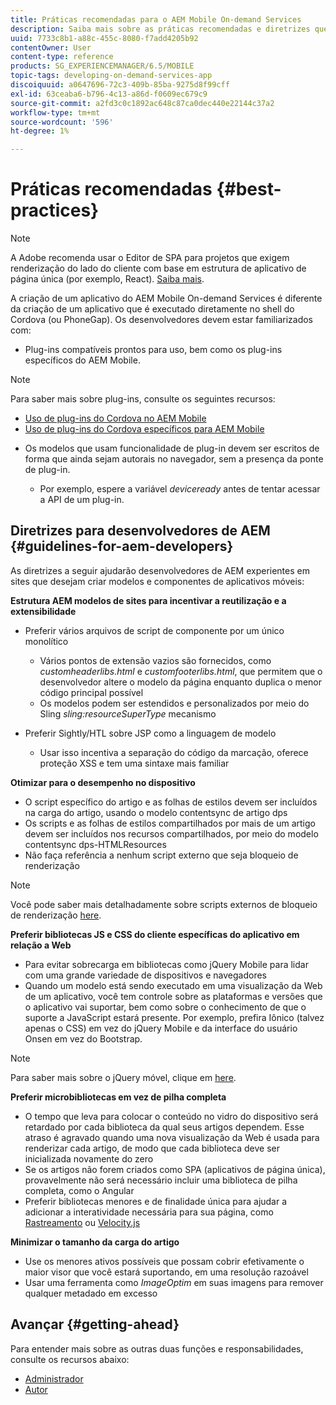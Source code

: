 ```yaml
---
title: Práticas recomendadas para o AEM Mobile On-demand Services
description: Saiba mais sobre as práticas recomendadas e diretrizes que ajudam desenvolvedores de AEM experientes em sites que desejam criar modelos e componentes de aplicativos móveis.
uuid: 7733c8b1-a88c-455c-8080-f7add4205b92
contentOwner: User
content-type: reference
products: SG_EXPERIENCEMANAGER/6.5/MOBILE
topic-tags: developing-on-demand-services-app
discoiquuid: a0647696-72c3-409b-85ba-9275d8f99cff
exl-id: 63ceaba6-b796-4c13-a86d-f0609ec679c9
source-git-commit: a2fd3c0c1892ac648c87ca0dec440e22144c37a2
workflow-type: tm+mt
source-wordcount: '596'
ht-degree: 1%

---
```


# Práticas recomendadas     {#best-practices}

>[!NOTE]
>
>A Adobe recomenda usar o Editor de SPA para projetos que exigem renderização do lado do cliente com base em estrutura de aplicativo de página única (por exemplo, React). [Saiba mais](/help/sites-developing/spa-overview.md).

A criação de um aplicativo do AEM Mobile On-demand Services é diferente da criação de um aplicativo que é executado diretamente no shell do Cordova (ou PhoneGap). Os desenvolvedores devem estar familiarizados com:

* Plug-ins compatíveis prontos para uso, bem como os plug-ins específicos do AEM Mobile.

>[!NOTE]
>
>Para saber mais sobre plug-ins, consulte os seguintes recursos:
>
>* [Uso de plug-ins do Cordova no AEM Mobile](https://helpx.adobe.com/digital-publishing-solution/help/cordova-api.html)
>* [Uso de plug-ins do Cordova específicos para AEM Mobile](https://helpx.adobe.com/digital-publishing-solution/help/app-runtime-api.html)
>


* Os modelos que usam funcionalidade de plug-in devem ser escritos de forma que ainda sejam autorais no navegador, sem a presença da ponte de plug-in.

   * Por exemplo, espere a variável *deviceready* antes de tentar acessar a API de um plug-in.

## Diretrizes para desenvolvedores de AEM {#guidelines-for-aem-developers}

As diretrizes a seguir ajudarão desenvolvedores de AEM experientes em sites que desejam criar modelos e componentes de aplicativos móveis:

**Estrutura AEM modelos de sites para incentivar a reutilização e a extensibilidade**

* Preferir vários arquivos de script de componente por um único monolítico

   * Vários pontos de extensão vazios são fornecidos, como *customheaderlibs.html* e *customfooterlibs.html*, que permitem que o desenvolvedor altere o modelo da página enquanto duplica o menor código principal possível
   * Os modelos podem ser estendidos e personalizados por meio do Sling *sling:resourceSuperType* mecanismo

* Preferir Sightly/HTL sobre JSP como a linguagem de modelo

   * Usar isso incentiva a separação do código da marcação, oferece proteção XSS e tem uma sintaxe mais familiar

**Otimizar para o desempenho no dispositivo**

* O script específico do artigo e as folhas de estilos devem ser incluídos na carga do artigo, usando o modelo contentsync de artigo dps
* Os scripts e as folhas de estilos compartilhados por mais de um artigo devem ser incluídos nos recursos compartilhados, por meio do modelo contentsync dps-HTMLResources
* Não faça referência a nenhum script externo que seja bloqueio de renderização

>[!NOTE]
>
>Você pode saber mais detalhadamente sobre scripts externos de bloqueio de renderização [here](https://developers.google.com/speed/docs/insights/BlockingJS).

**Preferir bibliotecas JS e CSS do cliente específicas do aplicativo em relação a Web**

* Para evitar sobrecarga em bibliotecas como jQuery Mobile para lidar com uma grande variedade de dispositivos e navegadores
* Quando um modelo está sendo executado em uma visualização da Web de um aplicativo, você tem controle sobre as plataformas e versões que o aplicativo vai suportar, bem como sobre o conhecimento de que o suporte a JavaScript estará presente. Por exemplo, prefira Iônico (talvez apenas o CSS) em vez do jQuery Mobile e da interface do usuário Onsen em vez do Bootstrap.

>[!NOTE]
>
>Para saber mais sobre o jQuery móvel, clique em [here](https://jquerymobile.com/browser-support/1.4/).

**Preferir microbibliotecas em vez de pilha completa**

* O tempo que leva para colocar o conteúdo no vidro do dispositivo será retardado por cada biblioteca da qual seus artigos dependem. Esse atraso é agravado quando uma nova visualização da Web é usada para renderizar cada artigo, de modo que cada biblioteca deve ser inicializada novamente do zero
* Se os artigos não forem criados como SPA (aplicativos de página única), provavelmente não será necessário incluir uma biblioteca de pilha completa, como o Angular
* Preferir bibliotecas menores e de finalidade única para ajudar a adicionar a interatividade necessária para sua página, como [Rastreamento](https://github.com/ftlabs/fastclick) ou [Velocity.js](https://velocityjs.org)

**Minimizar o tamanho da carga do artigo**

* Use os menores ativos possíveis que possam cobrir efetivamente o maior visor que você estará suportando, em uma resolução razoável
* Usar uma ferramenta como *ImageOptim* em suas imagens para remover qualquer metadado em excesso

## Avançar {#getting-ahead}

Para entender mais sobre as outras duas funções e responsabilidades, consulte os recursos abaixo:

* [Administrador](/help/mobile/aem-mobile.md)
* [Autor](/help/mobile/aem-mobile-on-demand.md)

